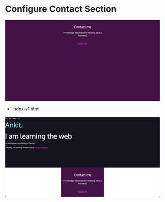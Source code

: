 # Configure Contact Section

![img](.images/image-2023-04-17-19-34-37.png)

- index-v1.html


![img](.images/image-2023-04-17-19-35-12.png)